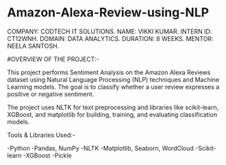 # Amazon-Alexa-Review-using-NLP
COMPANY: CODTECH IT SOLUTIONS. NAME: VIKKI KUMAR. INTERN ID: CT12WNH. DOMAIN: DATA ANALYTICS. DURATION: 8 WEEKS. MENTOR: NEELA SANTOSH.

#OVERVIEW OF THE PROJECT:-

This project performs Sentiment Analysis on the Amazon Alexa Reviews dataset using Natural Language Processing (NLP) techniques and Machine Learning models. The goal is to classify whether a user review expresses a positive or negative sentiment.

The project uses NLTK for text preprocessing and libraries like scikit-learn, XGBoost, and matplotlib for building, training, and evaluating classification models.



Tools & Libraries Used:-

-Python
-Pandas, NumPy
-NLTK
-Matplotlib, Seaborn, WordCloud
-Scikit-learn
-XGBoost
-Pickle

